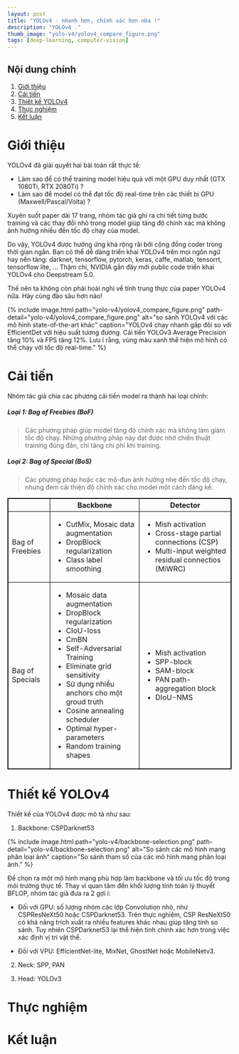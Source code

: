 ```yaml
---
layout: post
title: "YOLOv4 - nhanh hơn, chính xác hơn nữa !"
description: "YOLOv4 ."
thumb_image: "yolo-v4/yolov4_compare_figure.png"
tags: [deep-learning, computer-vision]
---
```


## Nội dung chính

1. [Giới thiệu](#giới-thiệu)
2. [Cải tiến](#cải-tiến)
3. [Thiết kế YOLOv4](#thiết-kế-yolov4)
4. [Thực nghiệm](#thực-nghiệm)
5. [Kết luận](#kết-luận)

# Giới thiệu

YOLOv4 đã giải quyết hai bài toán rất thực tế:

- Làm sao để có thể training model hiệu quả với một GPU duy nhất (GTX 1080Ti, RTX 2080Ti) ?
- Làm sao để model có thể đạt tốc độ real-time trên các thiết bị GPU (Maxwell/Pascal/Volta) ?

Xuyên suốt paper dài 17 trang, nhóm tác giả ghi ra chi tiết từng bước training và các thay đổi nhỏ trong model giúp tăng độ chính xác mà không ảnh hưởng nhiều đến tốc độ chay của model.

Do vậy, YOLOv4 được hưởng ứng khá rộng rãi bởi cộng đồng coder trong thời gian ngắn. Bạn có thể dễ dàng triển khai YOLOv4 trên mọi ngôn ngữ hay nền tảng: darknet, tensorflow, pytorch, keras, caffe, matlab, tensorrt, tensorflow lite, ... Thậm chí, NVIDIA gần đây mới public code triển khai YOLOv4 cho Deepstream 5.0.

Thế nên ta không còn phải hoài nghi về tính trung thực của paper YOLOv4 nữa. Hãy cùng đào sâu hơn nào!

{% include image.html path="yolo-v4/yolov4_compare_figure.png" path-detail="yolo-v4/yolov4_compare_figure.png" alt="so sánh YOLOv4 với các mô hình state-of-the-art khác" caption="YOLOv4 chạy nhanh gấp đôi so với EfficientDet với hiệu suất tương đương. Cải tiến YOLOv3 Average Precision tăng 10% và FPS tăng 12%. Lưu í rằng, vùng màu xanh thể hiện mô hình có thể chạy với tốc độ real-time."  %}

# Cải tiến

Nhóm tác giả chia các phương cải tiến model ra thành hai loại chính:

##### Loại 1: Bag of Freebies (BoF)

> Các phương pháp giúp model tăng độ chính xác mà không làm giảm tốc độ chạy. Những phương pháp này đạt được nhờ chiến thuật training đúng đắn, chỉ tăng chi phí khi training.

##### Loại 2: Bag of Special (BoS)

> Các phương pháp hoặc các mô-đun ảnh hưởng nhẹ đến tốc độ chạy, nhưng đem cải thiện độ chính xác cho model một cách đáng kể.

<style>
    table, th, td{
        border: solid #000 1px;
    }
</style>
<table>
    <tbody>
        <tr>
            <th></th>
            <th align="center">Backbone</th>
            <th align="center">Detector</th>
        </tr>
        <tr>
            <td>Bag of Freebies</td>
            <td>
                <ul>
                    <li>CutMix, Mosaic data augmentation</li>
                    <li>DropBlock regularization</li>
                    <li>Class label smoothing</li>
                </ul>
            </td>
            <td>
                <ul>
                    <li>Mish activation</li>
                    <li>Cross-stage partial connections (CSP)</li>
                    <li>Multi-input weighted residual connectios (MiWRC)</li>
                </ul>
            </td>
        </tr>
        <tr>
            <td>
                Bag of Specials
            </td>
            <td>
                <ul>
                    <li>Mosaic data augmentation</li>
                    <li>DropBlock regularization</li>
                    <li>CIoU-loss</li>
                    <li>CmBN</li>
                    <li>Self-Adversarial Training</li>
                    <li>Eliminate grid sensitivity</li>
                    <li>Sử dụng nhiều anchors cho một groud truth</li>
                    <li>Cosine annealing scheduler</li>
                    <li>Optimal hyper-parameters</li>
                    <li>Random training shapes</li>
                </ul>
            </td>
            <td>
                <ul>
                    <li>Mish activation</li>
                    <li>SPP-block</li>
                    <li>SAM-block</li>
                    <li>PAN path-aggregation block</li>
                    <li>DIoU-NMS</li>
                </ul>
            </td>
        </tr>
    </tbody>
</table>


# Thiết kế YOLOv4

Thiết kế của YOLOv4 được mô tả như sau:

1. Backbone: CSPDarknet53

{% include image.html path="yolo-v4/backbone-selection.png" path-detail="yolo-v4/backbone-selection.png" alt="So sánh các mô hình mạng phân loại ảnh" caption="So sánh tham số của các mô hình mạng phân loại ảnh."  %}

Để chọn ra một mô hình mạng phù hợp làm backbone và tối ưu tốc độ trong môi trường thực tế. Thay vì quan tâm đến khối lượng tính toán lý thuyết BFLOP, nhóm tác giả đưa ra 2 gợi í:

* Đối với GPU: số lượng nhóm các lớp Convolution nhỏ, như CSPResNeXt50 hoặc CSPDarknet53. Trên thực nghiệm, CSP ResNeXt50 có khả năng trích xuất ra nhiều features khác nhau giúp tăng tính so sánh. Tuy nhiên CSPDarknet53 lại thể hiện tính chính xác hơn trong việc xác định vị trí vật thể.

* Đối với VPU: EfficientNet-lite, MixNet, GhostNet hoặc MobileNetv3.


2. Neck: SPP, PAN

3. Head: YOLOv3



# Thực nghiệm

# Kết luận

